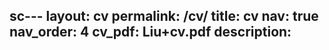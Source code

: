 sc---
layout: cv
permalink: /cv/
title: cv
nav: true
nav_order: 4
cv_pdf: Liu+cv.pdf
description: 
---
